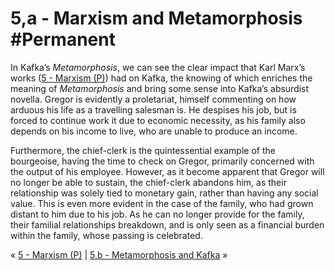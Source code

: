 # 5,a - Marxism and Metamorphosis #Permanent 
In Kafka’s *Metamorphosis*, we can see the clear impact that Karl Marx’s works ([5 - Marxism (P)](5%20-%20Marxism%20(P))) had on Kafka, the knowing of which enriches the meaning of *Metamorphosis* and bring some sense into Kafka’s absurdist novella. Gregor is evidently a proletariat, himself commenting on how arduous his life as a travelling salesman is. He despises his job, but is forced to continue work it due to economic necessity, as his family also depends on his income to live, who are unable to produce an income. 

Furthermore, the chief-clerk is the quintessential example of the bourgeoise, having the time to check on Gregor, primarily concerned with the output of his employee. However, as it become apparent that Gregor will no longer be able to sustain, the chief-clerk abandons him, as their relationship was solely tied to monetary gain, rather than having any social value. This is even more evident in the case of the family, who had grown distant to him due to his job. As he can no longer provide for the family, their familial relationships breakdown, and is only seen as a financial burden within the family, whose passing is celebrated.

« [5 - Marxism (P)](5%20-%20Marxism%20(P)) | [5,b - Metamorphosis and Kafka](5,b%20-%20Metamorphosis%20and%20Kafka) »